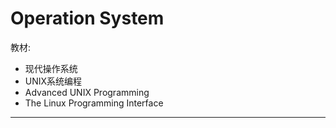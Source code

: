 Operation System
====

教材:

* 现代操作系统
* UNIX系统编程
* Advanced UNIX Programming
* The Linux Programming Interface

----
